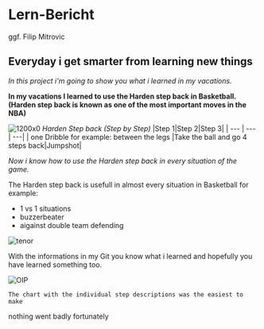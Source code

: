 # Lern-Bericht
ggf. Filip Mitrovic
## Everyday i get smarter from learning new things

*In this project i'm going to show you what i learned in my vacations.*

**In my vacations I learned to use the Harden step back in Basketball.(Harden step back is known as one of the most important moves in the NBA)**


![1200x0](https://user-images.githubusercontent.com/110892641/184816994-e9ffa0dd-bae6-4dc7-9f59-d4a478b62f03.jpg)
*Harden Step back (Step by Step)*
|Step 1|Step 2|Step 3|
| --- | --- | ---|
| one Dribble for example: between the legs |Take the ball and go 4 steps back|Jumpshot|

*Now i know how to use the Harden step back in every situation of the game.*

The Harden step back is usefull in almost every situation in Basketball for example: 
* 1 vs 1 situations
* buzzerbeater
* aigainst double team defending


![tenor](https://user-images.githubusercontent.com/110892641/184822537-7ff699c0-0f2d-4d58-a314-74ba9005fa57.gif)


With the informations in my Git you know what i learned and hopefully you have learned something too.

![OIP](https://user-images.githubusercontent.com/110892641/184823447-90c2c525-fb40-4ad5-8fb0-c36ae56e4015.jpg)

`The chart with the individual step descriptions was the easiest to make`

nothing went badly fortunately
